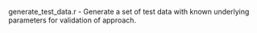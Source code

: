 generate_test_data.r		-	Generate a set of test data with known underlying parameters for validation of approach.
